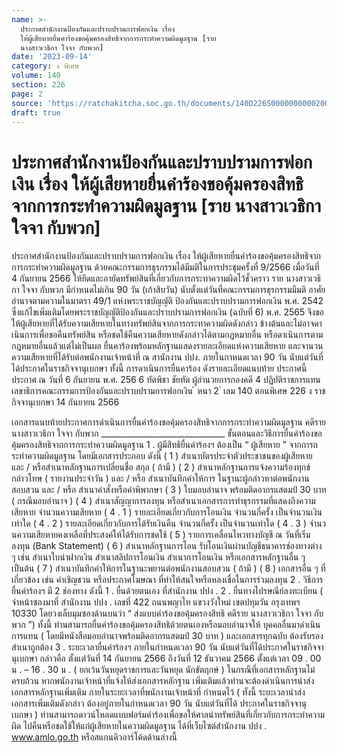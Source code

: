 ```yaml
---
name: >-
  ประกาศสำนักงานป้องกันและปราบปรามการฟอกเงิน เรื่อง
  ให้ผู้เสียหายยื่นคำร้องขอคุ้มครองสิทธิจากการกระทำความผิดมูลฐาน [ราย
  นางสาวเวธิกา ใจจา กับพวก]
date: '2023-09-14'
category: ง พิเศษ
volume: 140
section: 226
page: 2
source: 'https://ratchakitcha.soc.go.th/documents/140D226S0000000000200.pdf'
draft: true
---
```


# ประกาศสำนักงานป้องกันและปราบปรามการฟอกเงิน เรื่อง ให้ผู้เสียหายยื่นคำร้องขอคุ้มครองสิทธิจากการกระทำความผิดมูลฐาน [ราย นางสาวเวธิกา ใจจา กับพวก]

ประกาศสำนักงานป้องกันและปราบปรามการฟอกเงิน เรื่อง ให้ผู้เสียหายยื่นคำร้องขอคุ้มครองสิทธิจากการกระทำความผิดมูลฐาน ด้วยคณะกรรมการธุรกรรมได้มีมติในการประชุมครั้งที่ 9/2566 เมื่อวันที่ 4 กันยายน 2566 ให้ยึดและอายัดทรัพย์สินที่เกี่ยวกับการกระทาความผิดไว้ชั่วคราว ราย นางสาวเวธิกา ใจจา กับพวก มีกำหนดไม่เกิน 90 วัน (เก้าสิบวัน) นับตั้งแต่วันที่คณะกรรมการธุรกรรมมีมติ อาศัยอำนาจตามความในมาตรา 49/1 แห่งพระราชบัญญัติ ป้องกันและปราบปรามการฟอกเงิน พ.ศ. 2542 ซึ่งแก้ไขเพิ่มเติมโดยพระราชบัญญัติป้องกันและปราบปรามการฟอกเงิน (ฉบับที่ 6) พ.ศ. 2565 จึงขอให้ผู้เสียหายที่ได้รับความเสียหายในทางทรัพย์สินจากการกระทาความผิดดังกล่าว ข้างต้นและไม่อาจดาเนินการเพื่อขอคืนทรัพย์สิน หรือชดใช้คืนความเสียหายดังกล่าวได้ตามกฎหมายอื่น หรือดาเนินการตามกฎหมายอื่นแล้วแต่ไม่เป็นผล ยื่นคาร้องพร้อมหลักฐานแสดงรายละเอียดแห่งความเสียหาย และจานวนความเสียหายที่ได้รับต่อพนักงานเจ้าหน้าที่ ณ สานักงาน ปปง. ภายในกาหนดเวลา 90 วัน นับแต่วันที่ได้ประกาศในราชกิจจานุเบกษา ทั้งนี้ การดาเนินการยื่นคาร้อง ดังรายละเอียดแนบท้าย ประกาศนี้ ประกาศ ณ วันที่ 6 กันยายน พ.ศ. 256 6 ทัตพิชา ชัยทัต ผู้อำนวยการกองคดี 4 ปฏิบัติราชการแทน เลขาธิการคณะกรรมการป้องกันและปราบปรามการฟอกเงิน ้ หนา 2 ่ เลม 140 ตอนพิเศษ 226 ง ราชกิจจานุเบกษา 14 กันยายน 2566

เอกสารแนบท้ายประกาศการดําเนินการยื่นคําร้องขอคุ้มครองสิทธิจากการกระทําความผิดมูลฐาน คดีราย นางสาวเวธิกา ใจจา กับพวก _______________________________ ขั้นตอนและวิธีการยื่นคําร้องขอคุ้มครองสิทธิจากการกระทําความผิดมูลฐาน 1 . ผู้มีสิทธิยื่นคําร้องฯ ต้องเป็น “ ผู้เสียหาย " จากการกระทําความผิดมูลฐาน โดยมีเอกสารประกอบ ดังนี้ ( 1 ) สําเนาบัตรประจําตัวประชาชนของผู้เสียหาย และ / หรือสําเนาหลักฐานการเปลี่ยนชื่อ สกุล ( ถ้ามี ) ( 2 ) สําเนาหลักฐานการแจ้งความร้องทุกข์กล่าวโทษ ( รายงานประจําวัน ) และ / หรือ สําเนาบันทึกคําให้การ ในฐานะผู้กล่าวหาต่อพนักงานสอบสวน และ / หรือ สําเนาคําสั่งหรือคําพิพากษา ( 3 ) ใบมอบอํานาจ พร้อมติดอากรแสตมป์ 30 บาท ( กรณีมอบอํานาจ ) ( 4 ) สําเนาสัญญาการลงทุน หรือสําเนาเอกสารการทําธุรกรรมที่แสดงถึงความเสียหาย จํานวนความเสียหาย ( 4 . 1 ) รายละเอียดเกี่ยวกับการโอนเงิน จํานวนกี่ครั้ง เป็นจํานวนเงินเท่าใด ( 4 . 2 ) รายละเอียดเกี่ยวกับการได้รับเงินคืน จํานวนกี่ครั้ง เป็นจํานวนเท่าใด ( 4 . 3 ) จํานวนความเสียหายคงเหลือที่ประสงค์ให้ได้รับการชดใช้ ( 5 ) รายการเคลื่อนไหวทางบัญชี ณ วันที่เริ่มลงทุน (Bank Statement) ( 6 ) สําเนาหลักฐานการโอน รับโอนเงินผ่านบัญชีธนาคารช่องทางต่าง ๆ เช่น สําเนาใบนําฝากเงิน สําเนาสลิปการโอนเงิน สําเนาการโอนเงิน หรือเอกสารหลักฐานอื่น ๆ เป็นต้น ( 7 ) สําเนาบันทึกคําให้การในฐานะพยานต่อพนักงานสอบสวน ( ถ้ามี ) ( 8 ) เอกสารอื่น ๆ ที่เกี่ยวข้อง เช่น คําเชิญชวน หรือประกาศโฆษณา ที่ทําให้สนใจหรือหลงเชื่อในการร่วมลงทุน 2 . วิธีการยื่นคําร้องฯ มี 2 ช่องทาง ดังนี้ 1 . ยื่นด้วยตนเอง ที่สํานักงาน ปปง . 2 . ยื่นทางไปรษณีย์ลงทะเบียน ( จ่าหน้าซองมาที่ สํานักงาน ปปง . เลขที่ 422 ถนนพญาไท แขวงวังใหม่ เขตปทุมวัน กรุงเทพฯ 10330 โดยวงเล็บมุมซองด้านบนว่า “ ส่งแบบคําร้องขอคุ้มครองสิทธิ คดีราย นางสาวเวธิกา ใจจา กับพวก ”) ทั้งนี้ ท่านสามารถยื่นคําร้องขอคุ้มครองสิทธิด้วยตนเองหรือมอบอํานาจให้ บุคคลอื่นมาดําเนินการแทน ( โดยมีหนังสือมอบอํานาจพร้อมติดอากรแสตมป์ 30 บาท ) และเอกสารทุกฉบับ ต้องรับรองสําเนาถูกต้อง 3 . ระยะเวลายื่นคําร้องฯ ภายในกําหนดเวลา 90 วัน นับแต่วันที่ได้ประกาศในราชกิจจานุเบกษา กล่าวคือ ตั้งแต่วันที่ 14 กันยายน 2566 ถึงวันที่ 12 ธันวาคม 2566 ตั้งแต่เวลา 09 . 00 น . – 16 . 30 น . ( ยกเว้นวันหยุดราชการและวันหยุด นักขัตฤกษ์ ) ในกรณีที่เอกสารหลักฐานไม่ครบถ้วน หากพนักงานเจ้าหน้าที่แจ้งให้ส่งเอกสารหลักฐาน เพิ่มเติมแล้วท่านจะต้องดําเนินการนําส่งเอกสารหลักฐานเพิ่มเติม ภายในระยะเวลาที่พนักงานเจ้าหน้าที่ กําหนดไว้ ( ทั้งนี้ ระยะเวลานําส่งเอกสารเพิ่มเติมดังกล่าว ต้องอยู่ภายในกําหนดเวลา 90 วัน นับแต่วันที่ได้ ประกาศในราชกิจจานุเบกษา ) ท่านสามารถดาวน์โหลดแบบฟอร์มคําร้องเพื่อขอให้ศาลนําทรัพย์สินที่เกี่ยวกับการกระทําความผิด ไปคืนหรือชดใช้ให้แก่ผู้เสียหายในความผิดมูลฐาน ได้ที่เว็บไซต์สํานักงาน ปปง . www.amlo.go.th หรือสแกนคิวอาร์โค้ดด้านล่างนี้
